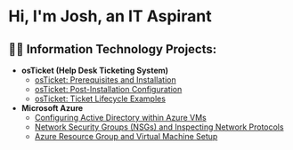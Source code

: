 <h1>Hi, I'm Josh, an IT Aspirant
<h2>👨‍💻 Information Technology Projects:</h2>

- <b>osTicket (Help Desk Ticketing System)</b>
  - [osTicket: Prerequisites and Installation](https://github.com/jconway98/osticket-prereqs)
  - [osTicket: Post-Installation Configuration](https://github.com/jconway98/post-install-config)
  - [osTicket: Ticket Lifecycle Examples](https://github.com/jconway98/ticket-lifecycle)
- <b>Microsoft Azure</b>
  - [Configuring Active Directory within Azure VMs](https://github.com/jconway98/configure-ad)
  - [Network Security Groups (NSGs) and Inspecting Network Protocols](https://github.com/jconway98/azure-network-protocols)
  - [Azure Resource Group and Virtual Machine Setup](https://github.com/jconway98/azureRG-VM)
